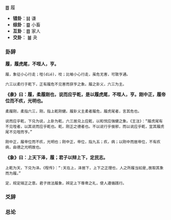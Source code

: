 ䷉ 履

+ **错卦**：䷎ 谦 
+ **综卦**：䷈ 小畜
+ **互卦**：䷤ 家人
+ **交卦**： ䷪ 夬

### 卦辞

**履，履虎尾，不咥人，亨。**

```
履，象征小心行走；咥(dié)，咬；比喻小心行走，虽危无害，可致亨通。

六三以柔行于乾下，正有履危不见害而获亨之象。履之卦义，六三为主。
```

**《彖》曰：履，柔履刚也，说而应乎乾，是以履虎尾，不咥人，亨。刚中正，履帝位而不疚，光明也。**

```
柔履刚，柔指六三，刚，指上乾刚健。履卦义主柔者履危，履虎尾者，言其危也。

说而应乎乾，下兑为说，上卦为乾，六三居兑上应乾，以和悦应强健之象。《王注》：“履虎尾有不见咥者，以其说而应乎乾也。乾，刚正之德者也。不以说行乎佞邪，而以说应乎乾，宜其履虎尾不见咥而亨。”

刚中正，履帝位而不疚，光明也；刚中正，帝位，指九五；疚，病；以刚中而居帝位，不有疚病，由德之光明故也。
```

**《象》曰：上天下泽，履；君子以辩上下，定民志。**

```
上乾为天，下兑为泽。《程传》：“:天在上，泽居下，上下之正理也，人之所履当如是,故取其象而为履。”

定，规定端正之意。君子效法履象，辨定上下尊卑之礼，使人遵循践行。
```

### 爻辞


### 总论

